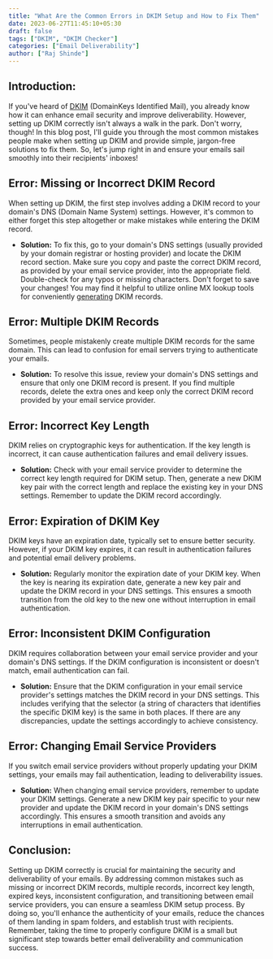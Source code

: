 ```yaml
---
title: "What Are the Common Errors in DKIM Setup and How to Fix Them"
date: 2023-06-27T11:45:10+05:30
draft: false
tags: ["DKIM", "DKIM Checker"]
categories: ["Email Deliverability"]
author: ["Raj Shinde"]
---
```

## Introduction:
If you've heard of [DKIM](https://emaildojo.io/knowledgebase/email-deliverability/introduction-to-dkim-records/) (DomainKeys Identified Mail), you already know how it can enhance email security and improve deliverability. However, setting up DKIM correctly isn't always a walk in the park. Don't worry, though! In this blog post, I'll guide you through the most common mistakes people make when setting up DKIM and provide simple, jargon-free solutions to fix them. So, let's jump right in and ensure your emails sail smoothly into their recipients' inboxes!

## Error: Missing or Incorrect DKIM Record
When setting up DKIM, the first step involves adding a DKIM record to your domain's DNS (Domain Name System) settings. However, it's common to either forget this step altogether or make mistakes while entering the DKIM record.

- **Solution:**
To fix this, go to your domain's DNS settings (usually provided by your domain registrar or hosting provider) and locate the DKIM record section. Make sure you copy and paste the correct DKIM record, as provided by your email service provider, into the appropriate field. Double-check for any typos or missing characters. Don't forget to save your changes!
You may find it helpful to utilize online MX lookup tools for conveniently [generating](https://emaildojo.io/dkim-generator) DKIM records.

## Error: Multiple DKIM Records
Sometimes, people mistakenly create multiple DKIM records for the same domain. This can lead to confusion for email servers trying to authenticate your emails.

- **Solution:**
To resolve this issue, review your domain's DNS settings and ensure that only one DKIM record is present. If you find multiple records, delete the extra ones and keep only the correct DKIM record provided by your email service provider.

## Error: Incorrect Key Length
DKIM relies on cryptographic keys for authentication. If the key length is incorrect, it can cause authentication failures and email delivery issues.

- **Solution:**
Check with your email service provider to determine the correct key length required for DKIM setup. Then, generate a new DKIM key pair with the correct length and replace the existing key in your DNS settings. Remember to update the DKIM record accordingly.

## Error: Expiration of DKIM Key
DKIM keys have an expiration date, typically set to ensure better security. However, if your DKIM key expires, it can result in authentication failures and potential email delivery problems.

- **Solution:**
Regularly monitor the expiration date of your DKIM key. When the key is nearing its expiration date, generate a new key pair and update the DKIM record in your DNS settings. This ensures a smooth transition from the old key to the new one without interruption in email authentication.

## Error: Inconsistent DKIM Configuration
DKIM requires collaboration between your email service provider and your domain's DNS settings. If the DKIM configuration is inconsistent or doesn't match, email authentication can fail.

- **Solution:**
Ensure that the DKIM configuration in your email service provider's settings matches the DKIM record in your DNS settings. This includes verifying that the selector (a string of characters that identifies the specific DKIM key) is the same in both places. If there are any discrepancies, update the settings accordingly to achieve consistency.

## Error: Changing Email Service Providers
If you switch email service providers without properly updating your DKIM settings, your emails may fail authentication, leading to deliverability issues.

- **Solution:**
When changing email service providers, remember to update your DKIM settings. Generate a new DKIM key pair specific to your new provider and update the DKIM record in your domain's DNS settings accordingly. This ensures a smooth transition and avoids any interruptions in email authentication.

## Conclusion:
Setting up DKIM correctly is crucial for maintaining the security and deliverability of your emails. By addressing common mistakes such as missing or incorrect DKIM records, multiple records, incorrect key length, expired keys, inconsistent configuration, and transitioning between email service providers, you can ensure a seamless DKIM setup process. By doing so, you'll enhance the authenticity of your emails, reduce the chances of them landing in spam folders, and establish trust with recipients.
Remember, taking the time to properly configure DKIM is a small but significant step towards better email deliverability and communication success.

